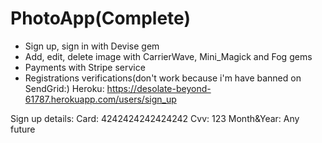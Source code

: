 # PhotoApp(Complete)
* Sign up, sign in with Devise gem
* Add, edit, delete image with CarrierWave, Mini_Magick and Fog gems
* Payments with Stripe service
* Registrations verifications(don't work because i'm have banned on SendGrid:)
Heroku: https://desolate-beyond-61787.herokuapp.com/users/sign_up

Sign up details:
Card: 4242424242424242
Cvv: 123
Month&Year: Any future
